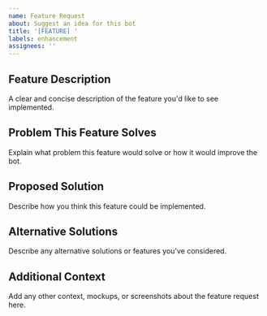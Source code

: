 ```yaml
---
name: Feature Request
about: Suggest an idea for this bot
title: '[FEATURE] '
labels: enhancement
assignees: ''
---
```


## Feature Description
A clear and concise description of the feature you'd like to see implemented.

## Problem This Feature Solves
Explain what problem this feature would solve or how it would improve the bot.

## Proposed Solution
Describe how you think this feature could be implemented.

## Alternative Solutions
Describe any alternative solutions or features you've considered.

## Additional Context
Add any other context, mockups, or screenshots about the feature request here.
